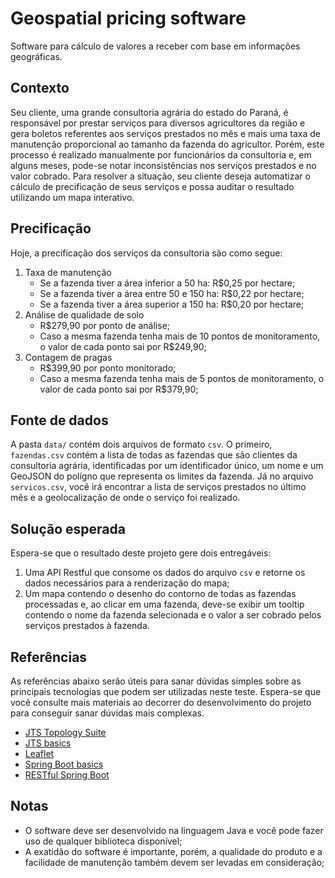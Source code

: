 # Geospatial pricing software
Software para cálculo de valores a receber com base em informações geográficas.

## Contexto
Seu cliente, uma grande consultoria agrária do estado do Paraná, é responsável por prestar serviços para diversos agricultores da região e gera boletos referentes aos serviços prestados no mês e mais uma taxa de manutenção proporcional ao tamanho da fazenda do agricultor. Porém, este processo é realizado manualmente por funcionários da consultoria e, em alguns meses, pode-se notar inconsistências nos serviços prestados e no valor cobrado. Para resolver a situação, seu cliente deseja automatizar o cálculo de precificação de seus serviços e possa auditar o resultado utilizando um mapa interativo.

## Precificação

Hoje, a precificação dos serviços da consultoria são como segue:

1. Taxa de manutenção
    - Se a fazenda tiver a área inferior a 50 ha: R$0,25 por hectare;
    - Se a fazenda tiver a área entre 50 e 150 ha: R$0,22 por hectare;
    - Se a fazenda tiver a área superior a 150 ha: R$0,20 por hectare;
2. Análise de qualidade de solo
    - R$279,90 por ponto de análise;
    - Caso a mesma fazenda tenha mais de 10 pontos de monitoramento, o valor de cada ponto sai por R$249,90;
3. Contagem de pragas
    - R$399,90 por ponto monitorado;
    - Caso a mesma fazenda tenha mais de 5 pontos de monitoramento, o valor de cada ponto sai por R$379,90;

## Fonte de dados
A pasta `data/` contém dois arquivos de formato `csv`. O primeiro, `fazendas.csv` contém a lista de todas as fazendas que são clientes da consultoria agrária, identificadas por um identificador único, um nome e um GeoJSON do polígno que representa os limites da fazenda. Já no arquivo `servicos.csv`, você irá encontrar a lista de serviços prestados no último mês e a geolocalização de onde o serviço foi realizado.

## Solução esperada
Espera-se que o resultado deste projeto gere dois entregáveis:
1. Uma API Restful que consome os dados do arquivo `csv` e retorne os dados necessários para a renderização do mapa;
2. Um mapa contendo o desenho do contorno de todas as fazendas processadas e, ao clicar em uma fazenda, deve-se exibir um tooltip contendo o nome da fazenda selecionada e o valor a ser cobrado pelos serviços prestados à fazenda.

## Referências

As referências abaixo serão úteis para sanar dúvidas simples sobre as principais tecnologias que podem ser utilizadas neste teste. Espera-se que você consulte mais materiais ao decorrer do desenvolvimento do projeto para conseguir sanar dúvidas mais complexas.

- [JTS Topology Suite](https://github.com/locationtech/jts)
- [JTS basics](http://docs.geotools.org/latest/userguide/library/jts/index.html)
- [Leaflet](https://leafletjs.com/)
- [Spring Boot basics](https://spring.io/guides/gs/spring-boot/)
- [RESTful Spring Boot](https://spring.io/guides/gs/rest-service/)

## Notas

- O software deve ser desenvolvido na linguagem Java e você pode fazer uso de qualquer biblioteca disponível;
- A exatidão do software é importante, porém, a qualidade do produto e a facilidade de manutenção também devem ser levadas em consideração;